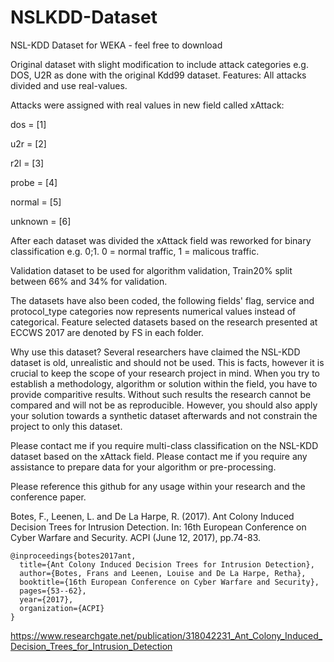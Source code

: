 # NSLKDD-Dataset
NSL-KDD Dataset for WEKA - feel free to download

Original dataset with slight modification to include attack categories e.g. DOS, U2R as done with the original Kdd99 dataset.
Features: All attacks divided and use real-values.

Attacks were assigned with real values in new field called xAttack:

dos = [1]

u2r = [2]

r2l = [3]

probe = [4]

normal = [5]

unknown = [6]

After each dataset was divided the xAttack field was reworked for binary classification e.g. 0;1. 0 = normal traffic, 1 = malicous traffic.

Validation dataset to be used for algorithm validation, Train20% split between 66% and 34% for validation.

The datasets have also been coded, the following fields' flag, service and protocol_type categories now represents numerical values instead of categorical. Feature selected datasets based on the research presented at ECCWS 2017 are denoted by FS in each folder.

Why use this dataset? Several researchers have claimed the NSL-KDD dataset is old, unrealistic and should not be used. This is facts, however it is crucial to keep the scope of your research project in mind. When you try to establish a methodology, algorithm or solution within the field, you have to provide comparitive results. Without such results the research cannot be compared and will not be as reproducible. However, you should also apply your solution towards a synthetic dataset afterwards and not constrain the project to only this dataset. 

Please contact me if you require multi-class classification on the NSL-KDD dataset based on the xAttack field. Please contact me if you require any assistance to prepare data for your algorithm or pre-processing.

Please reference this github for any usage within your research and the conference paper.

Botes, F., Leenen, L. and De La Harpe, R. (2017). Ant Colony Induced Decision Trees for Intrusion Detection. In: 16th European Conference on Cyber Warfare and Security. ACPI (June 12, 2017), pp.74-83.

```
@inproceedings{botes2017ant,
  title={Ant Colony Induced Decision Trees for Intrusion Detection},
  author={Botes, Frans and Leenen, Louise and De La Harpe, Retha},
  booktitle={16th European Conference on Cyber Warfare and Security},
  pages={53--62},
  year={2017},
  organization={ACPI}
}
```
https://www.researchgate.net/publication/318042231_Ant_Colony_Induced_Decision_Trees_for_Intrusion_Detection


